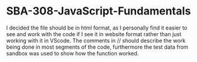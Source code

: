 # SBA-308-JavaScript-Fundamentals
I decided the file should be in html format, as I personally find it easier to see and work with the code if I see it in website format rather than just working with it in VScode.
The comments in // should describe the work being done in most segments of the code, furthermore the test data from sandbox was used to show how the function worked.
